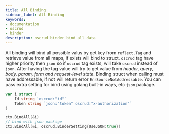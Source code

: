 ```yaml
---
title: All Binding
sidebar_label: All Binding 
keywords:
- documentation
- oscrud
- binder
description: oscrud binder bind all data
---
```


All binding will bind all possible valus by get key from `reflect.Tag` and retrieve value from all maps, if exists will bind to struct. `oscrud` tag have higher priority then `json` so if `oscrud` tag exists, will take `oscrud` instead of `json`. After having the tag value will try to get value from *header, query, body, param, form and request-level state*. Binding struct when calling must have addressable, if not will return error `ErrSourceNotAddressable`. You can pass extra setting for bind using golang built-in ways, etc `json` package.

```go
var i struct {
    Id string `oscrud:"id"`
    Token string `json:"token" oscrud:"x-authorization"`
}

ctx.BindAll(&i)
// bind with json package
ctx.BindAll(&i, oscrud.BinderSetting{UseJSON:true})
```
